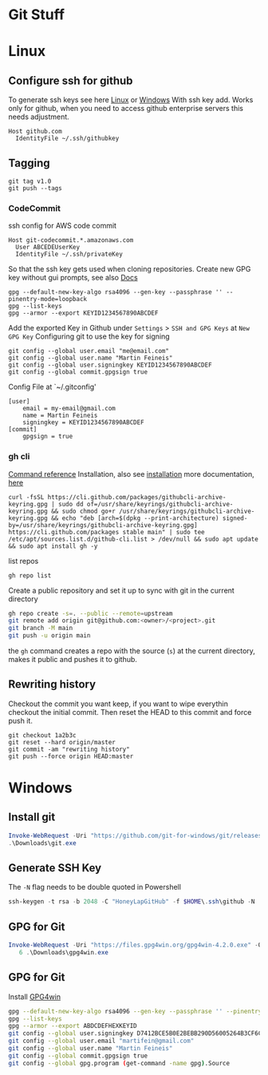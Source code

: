 # Git Stuff
# Linux
## Configure ssh for github
To generate ssh keys see here [Linux](../Linux/Linux.md##setup-ssh-key-connectivity) or [Windows]()
With ssh key add. Works only for github, when you need to access github enterprise servers this needs adjustment.
```
Host github.com
  IdentityFile ~/.ssh/githubkey
```
## Tagging
```
git tag v1.0
git push --tags
```
### CodeCommit
ssh config for AWS code commit
```
Host git-codecommit.*.amazonaws.com
  User ABCEDEUserKey
  IdentityFile ~/.ssh/privateKey
```
So that the ssh key gets used when cloning repositories.
Create new GPG key without gui prompts, see also [Docs](https://docs.github.com/en/authentication/managing-commit-signature-verification/telling-git-about-your-signing-key)
```
gpg --default-new-key-algo rsa4096 --gen-key --passphrase '' --pinentry-mode=loopback
gpg --list-keys
gpg --armor --export KEYID1234567890ABCDEF
```
Add the exported Key in Github under `Settings` > `SSH and GPG Keys` at `New GPG Key` 
Configuring git to use the key for signing
```
git config --global user.email "me@email.com"
git config --global user.name "Martin Feineis"
git config --global user.signingkey KEYID1234567890ABCDEF
git config --global commit.gpgsign true
```
Config File at `~/.gitconfig'
```
[user]
	email = my-email@gmail.com
	name = Martin Feineis
	signingkey = KEYID1234567890ABCDEF
[commit]
	gpgsign = true
```
### gh cli
[Command reference](https://cli.github.com/manual/gh)
Installation, also see [installation](https://github.com/cli/cli#linux--bsd)
more documentation, [here](https://cli.github.com/)
```
curl -fsSL https://cli.github.com/packages/githubcli-archive-keyring.gpg | sudo dd of=/usr/share/keyrings/githubcli-archive-keyring.gpg && sudo chmod go+r /usr/share/keyrings/githubcli-archive-keyring.gpg && echo "deb [arch=$(dpkg --print-architecture) signed-by=/usr/share/keyrings/githubcli-archive-keyring.gpg] https://cli.github.com/packages stable main" | sudo tee /etc/apt/sources.list.d/github-cli.list > /dev/null && sudo apt update && sudo apt install gh -y
```
list repos
```
gh repo list
```
Create a public repository and set it up to sync with git in the current directory
```bash
gh repo create -s=. --public --remote=upstream
git remote add origin git@github.com:<owner>/<project>.git
git branch -M main
git push -u origin main
```
the `gh` command creates a repo with the source (`s`) at the current directory, makes it public and pushes it to github.
## Rewriting history
Checkout the commit you want keep, if you want to wipe everythin checkout the
initial commit. Then reset the HEAD to this commit and force push it. 
```
git checkout 1a2b3c
git reset --hard origin/master
git commit -am "rewriting history"
git push --force origin HEAD:master
```
# Windows
## Install git
```powershell
Invoke-WebRequest -Uri "https://github.com/git-for-windows/git/releases/download/v2.43.0.windows.1/Git-2.43.0-64-bit.exe" -OutFile "~\Downloads\git.exe"
.\Downloads\git.exe
```
## Generate SSH Key 
The `-N` flag needs to be double quoted in Powershell
```powershell
ssh-keygen -t rsa -b 2048 -C "HoneyLapGitHub" -f $HOME\.ssh\github -N '""'
```
## GPG for Git
```powershell
Invoke-WebRequest -Uri "https://files.gpg4win.org/gpg4win-4.2.0.exe" -OutFile "~\Downloads\gpg4win.exe"
   6 .\Downloads\gpg4win.exe
```
## GPG for Git
Install [GPG4win](https://www.gnupg.org/download/)
```sh
gpg --default-new-key-algo rsa4096 --gen-key --passphrase '' --pinentry-mode=loopback
gpg --list-keys
gpg --armor --export ABDCDEFHEXKEYID
git config --global user.signingkey D7412BCE5B0E2BEBB290D56005264B3CF6CE5B45
git config --global user.email "martifein@gmail.com"
git config --global user.name "Martin Feineis"
git config --global commit.gpgsign true
git config --global gpg.program (get-command -name gpg).Source
```
